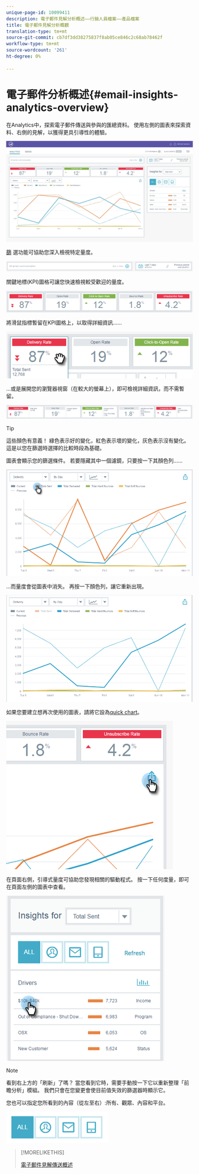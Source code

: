 ```yaml
---
unique-page-id: 10099411
description: 電子郵件見解分析概述——行銷人員檔案——產品檔案
title: 電子郵件見解分析概觀
translation-type: tm+mt
source-git-commit: cb7df3dd38275837f8ab05ce846c2c68ab78462f
workflow-type: tm+mt
source-wordcount: '261'
ht-degree: 0%

---
```



# 電子郵件分析概述{#email-insights-analytics-overview}

在Analytics中，探索電子郵件傳送與參與的匯總資料。 使用左側的圖表來探索資料、右側的見解，以獲得更具引導性的體驗。

![](assets/emailanalytics-1.jpg)

[篩](/help/marketo/product-docs/reporting/email-insights/filtering-in-email-insights.md) 選功能可協助您深入檢視特定量度。

![](assets/filter-field.png)

關鍵地標(KPI)圖格可讓您快速檢視較受歡迎的量度。

![](assets/kpi.png)

將滑鼠指標暫留在KPI圖格上，以取得詳細資訊……

![](assets/kpi-hover.png)

...或是展開您的瀏覽器視窗（在較大的螢幕上），即可檢視詳細資訊，而不需暫留。

![](assets/kpi-wide.png)

>[!TIP]
>
>這些顏色有意義！ 綠色表示好的變化，紅色表示壞的變化，灰色表示沒有變化。 這是以您在篩選時選擇的比較時段為基礎。

圖表會顯示您的篩選條件。 若要隱藏其中一個濾鏡，只要按一下其顏色列……

![](assets/chart1.png)

...而量度會從圖表中消失。 再按一下顏色列，讓它重新出現。

![](assets/chart2.png)

如果您要建立想再次使用的圖表，請將它設為[quick chart](/help/marketo/product-docs/reporting/email-insights/email-insights-quick-charts.md)。

![](assets/quick-chart.png)

在頁面右側，引導式量度可協助您發現相關的驅動程式。 按一下任何度量，即可在頁面左側的圖表中查看。

![](assets/guided-metrics-ps.png)

>[!NOTE]
>
>看到右上方的「刷新」了嗎？ 當您看到它時，需要手動按一下它以重新整理「前瞻分析」模組。 我們只會在您變更會使目前值失效的篩選器時顯示它。

您也可以指定您所看到的內容（從左至右）:所有、觀眾、內容和平台。

![](assets/guided-bar.png)

>[!MORELIKETHIS]
>
>[電子郵件見解傳送概述](/help/marketo/product-docs/reporting/email-insights/email-insights-sends-overview.md)
